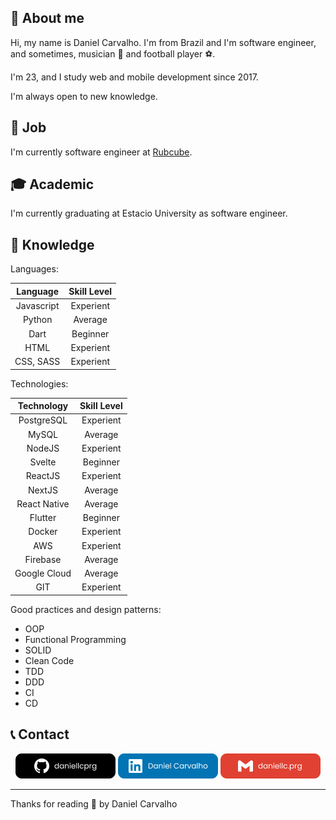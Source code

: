 <h2>📖 About me</h2>

Hi, my name is Daniel Carvalho. I'm from Brazil and I'm software engineer, and sometimes, musician 🎵 and football player ⚽.

I'm 23, and I study web and mobile development since 2017.

I'm always open to new knowledge.

<h2>💼 Job</h2>

I'm currently software engineer at [Rubcube](https://www.rubcube.com/).

<h2>🎓 Academic</h2>
I'm currently graduating at Estacio University as software engineer.

<h2>🧠 Knowledge</h2>

Languages:

| Language     | Skill Level |
| :----------: | :---------: |
| Javascript   | Experient   |
| Python       | Average     |
| Dart         | Beginner    |
| HTML         | Experient   | 
| CSS, SASS    | Experient   |

Technologies:

| Technology   | Skill Level |
| :----------: | :---------: |
| PostgreSQL   | Experient   |
| MySQL        | Average     |
| NodeJS       | Experient   |
| Svelte       | Beginner    |
| ReactJS      | Experient   |
| NextJS       | Average     |
| React Native | Average     |
| Flutter      | Beginner    |
| Docker       | Experient   |
| AWS          | Experient   |
| Firebase     | Average     |
| Google Cloud | Average     |
| GIT          | Experient   |

Good practices and design patterns:

- OOP
- Functional Programming
- SOLID
- Clean Code
- TDD
- DDD
- CI
- CD


<h2>📞 Contact</h2>
<p align="center">
    <a href="https://github.com/daniellcar"><img src="Github.png" alt="GitHub"/></a>
    <a href="https://www.linkedin.com/in/daniellcprg"><img src="Linkedin.png" alt="Linkedin"/></a>
    <a href="mailto:contato@danielcl.com"><img src="Email.png" alt="Email"/></a>
</p>

------------
Thanks for reading 🧡 by Daniel Carvalho
